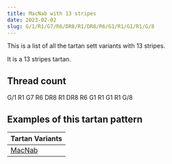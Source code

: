 ```yaml
---
title: MacNab with 13 stripes
date: 2023-02-02
slug: G/1/R1/G7/R6/DR8/R1/DR8/R6/G1/R1/G1/R1/G/8
---
```

This is a list of all the tartan sett variants with 13 stripes.

It is a 13 stripes tartan.


## Thread count
G/1 R1 G7 R6 DR8 R1 DR8 R6 G1 R1 G1 R1 G/8

## Examples of this tartan pattern

| Tartan Variants |
|---------------|
| [MacNab](/variants/g/1/r1/g7/r6/dr8/r1/dr8/r6/g1/r1/g1/r1/g/8-drb00000-g004c00-rc80000)||
